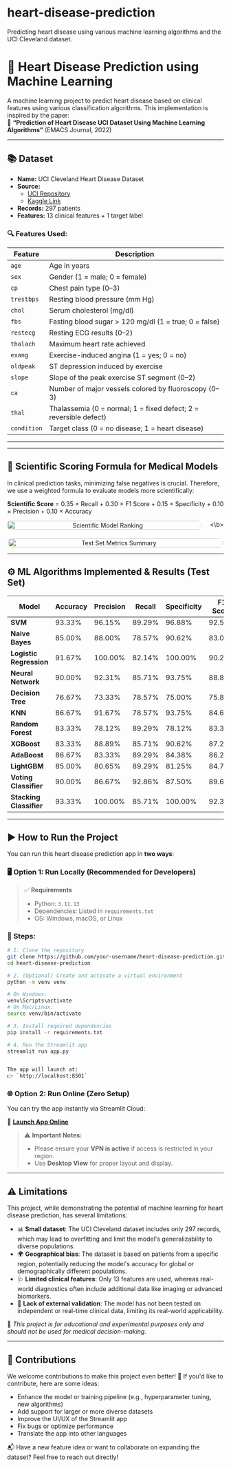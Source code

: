 # heart-disease-prediction
Predicting heart disease using various machine learning algorithms and the UCI Cleveland dataset.


# 💓 Heart Disease Prediction using Machine Learning

A machine learning project to predict heart disease based on clinical features using various classification algorithms. This implementation is inspired by the paper:  
📄 **“Prediction of Heart Disease UCI Dataset Using Machine Learning Algorithms”** (EMACS Journal, 2022)  

---

## 📚 Dataset

- **Name:** UCI Cleveland Heart Disease Dataset  
- **Source:** 
  - [UCI Repository](https://archive.ics.uci.edu/ml/datasets/Heart+Disease)
  - [Kaggle Link](https://www.kaggle.com/datasets/cherngs/heart-disease-cleveland-uci)
- **Records:** 297 patients  
- **Features:** 13 clinical features + 1 target label

### 🔍 Features Used:

| Feature       | Description                                                                 |
|---------------|-----------------------------------------------------------------------------|
| `age`         | Age in years                                                                |
| `sex`         | Gender (1 = male; 0 = female)                                               |
| `cp`          | Chest pain type (0–3)                                                       |
| `trestbps`    | Resting blood pressure (mm Hg)                                              |
| `chol`        | Serum cholesterol (mg/dl)                                                   |
| `fbs`         | Fasting blood sugar > 120 mg/dl (1 = true; 0 = false)                       |
| `restecg`     | Resting ECG results (0–2)                                                   |
| `thalach`     | Maximum heart rate achieved                                                 |
| `exang`       | Exercise-induced angina (1 = yes; 0 = no)                                   |
| `oldpeak`     | ST depression induced by exercise                                           |
| `slope`       | Slope of the peak exercise ST segment (0–2)                                 |
| `ca`          | Number of major vessels colored by fluoroscopy (0–3)                        |
| `thal`        | Thalassemia (0 = normal; 1 = fixed defect; 2 = reversible defect)           |
| `condition`   | Target class (0 = no disease; 1 = heart disease)                            |

---




---

## 🧮 Scientific Scoring Formula for Medical Models

In clinical prediction tasks, minimizing false negatives is crucial. Therefore, we use a weighted formula to evaluate models more scientifically:

**Scientific Score** = 0.35 × Recall + 0.30 × F1 Score + 0.15 × Specificity + 0.10 × Precision + 0.10 × Accuracy


<div style="display: flex; justify-content: space-between; gap: 20px; flex-wrap: wrap;">

  <div style="flex: 1; min-width: 300px; text-align: center;">
    <img src="images/rank models.jpg" alt="Scientific Model Ranking" style="width: 100%; max-width: 500px; border-radius: 8px;">
  </div>
<\b>
  <div style="flex: 1; min-width: 300px; text-align: center;">
    <img src="images/test models.jpg" alt="Test Set Metrics Summary" style="width: 100%; max-width: 500px; border-radius: 8px;">
  </div>

</div>







---
## ⚙️ ML Algorithms Implemented & Results (Test Set)


| Model               | Accuracy | Precision | Recall | Specificity | F1 Score |
|---------------------|----------|-----------|--------|-------------|----------|
| **SVM**             | 93.33%   | 96.15%    | 89.29% | 96.88%      | 92.59%   |
| **Naive Bayes**     | 85.00%   | 88.00%    | 78.57% | 90.62%      | 83.02%   |
| **Logistic Regression** | 91.67% | 100.00%   | 82.14% | 100.00%     | 90.20%   |
| **Neural Network**  | 90.00%   | 92.31%    | 85.71% | 93.75%      | 88.89%   |
| **Decision Tree**   | 76.67%   | 73.33%    | 78.57% | 75.00%      | 75.86%   |
| **KNN**             | 86.67%   | 91.67%    | 78.57% | 93.75%      | 84.62%   |
| **Random Forest**   | 83.33%   | 78.12%    | 89.29% | 78.12%      | 83.33%   |
| **XGBoost**         | 83.33%   | 88.89%    | 85.71% | 90.62%      | 87.27%   |
| **AdaBoost**        | 86.67%   | 83.33%    | 89.29% | 84.38%      | 86.21%   |
| **LightGBM**        | 85.00%   | 80.65%    | 89.29% | 81.25%      | 84.75%   |
| **Voting Classifier** | 90.00% | 86.67%    | 92.86% | 87.50%      | 89.66%   |
| **Stacking Classifier** | 93.33% | 100.00%   | 85.71% | 100.00%     | 92.31%   |

---

## ▶️ How to Run the Project

You can run this heart disease prediction app in **two ways**:


### 🖥️ Option 1: Run Locally (Recommended for Developers)

> ✅ **Requirements**  
> - Python: `3.11.13`  
> - Dependencies: Listed in `requirements.txt`  
> - OS: Windows, macOS, or Linux

### 📌 Steps:

```bash
# 1. Clone the repository
git clone https://github.com/your-username/heart-disease-prediction.git
cd heart-disease-prediction

# 2. (Optional) Create and activate a virtual environment
python -m venv venv

# On Windows:
venv\Scripts\activate
# On Mac/Linux:
source venv/bin/activate

# 3. Install required dependencies
pip install -r requirements.txt

# 4. Run the Streamlit app
streamlit run app.py


The app will launch at:  
👉 `http://localhost:8501`

```


### 🌐 Option 2: Run Online (Zero Setup)

You can try the app instantly via Streamlit Cloud:

🔗 **[Launch App Online](https://heart-disease-prediction-with-farzad-mohseni.streamlit.app/)**

> ⚠️ **Important Notes:**
> - Please ensure your **VPN is active** if access is restricted in your region.
> - Use **Desktop View** for proper layout and display.

---

## ⚠️ Limitations

This project, while demonstrating the potential of machine learning for heart disease prediction, has several limitations:

- 📊 **Small dataset**: The UCI Cleveland dataset includes only 297 records, which may lead to overfitting and limit the model's generalizability to diverse populations.
- 🌍 **Geographical bias**: The dataset is based on patients from a specific region, potentially reducing the model's accuracy for global or demographically different populations.
- 🩺 **Limited clinical features**: Only 13 features are used, whereas real-world diagnostics often include additional data like imaging or advanced biomarkers.
- 🧪 **Lack of external validation**: The model has not been tested on independent or real-time clinical data, limiting its real-world applicability.

📌 *This project is for educational and experimental purposes only and should not be used for medical decision-making.*

---

## 🤝 Contributions

We welcome contributions to make this project even better! 🎉 If you'd like to contribute, here are some ideas:

- Enhance the model or training pipeline (e.g., hyperparameter tuning, new algorithms)
- Add support for larger or more diverse datasets
- Improve the UI/UX of the Streamlit app
- Fix bugs or optimize performance
- Translate the app into other languages

📬 Have a new feature idea or want to collaborate on expanding the dataset? Feel free to reach out directly!
